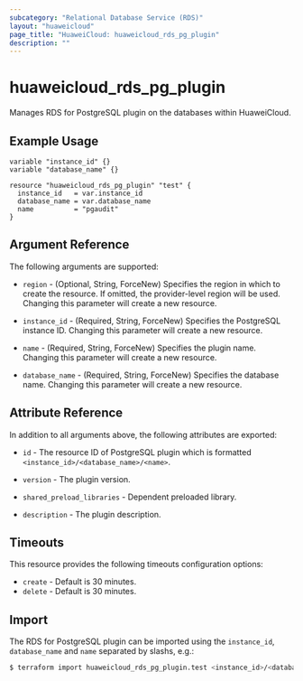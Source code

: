 ```yaml
---
subcategory: "Relational Database Service (RDS)"
layout: "huaweicloud"
page_title: "HuaweiCloud: huaweicloud_rds_pg_plugin"
description: ""
---
```


# huaweicloud_rds_pg_plugin

Manages RDS for PostgreSQL plugin on the databases within HuaweiCloud.

## Example Usage

```hcl
variable "instance_id" {}
variable "database_name" {}

resource "huaweicloud_rds_pg_plugin" "test" {
  instance_id   = var.instance_id
  database_name = var.database_name
  name          = "pgaudit"
}
```

## Argument Reference

The following arguments are supported:

* `region` - (Optional, String, ForceNew) Specifies the region in which to create the resource.
  If omitted, the provider-level region will be used. Changing this parameter will create a new resource.

* `instance_id` - (Required, String, ForceNew) Specifies the PostgreSQL instance ID.
  Changing this parameter will create a new resource.

* `name` - (Required, String, ForceNew) Specifies the plugin name.
  Changing this parameter will create a new resource.

* `database_name` - (Required, String, ForceNew) Specifies the database name.
  Changing this parameter will create a new resource.

## Attribute Reference

In addition to all arguments above, the following attributes are exported:

* `id` - The resource ID of PostgreSQL plugin which is formatted `<instance_id>/<database_name>/<name>`.

* `version` - The plugin version.

* `shared_preload_libraries` - Dependent preloaded library.

* `description` - The plugin description.

## Timeouts

This resource provides the following timeouts configuration options:

* `create` - Default is 30 minutes.
* `delete` - Default is 30 minutes.

## Import

The RDS for PostgreSQL plugin can be imported using the `instance_id`, `database_name` and `name` separated by slashs, e.g.:

```bash
$ terraform import huaweicloud_rds_pg_plugin.test <instance_id>/<database_name>/<name>
```
